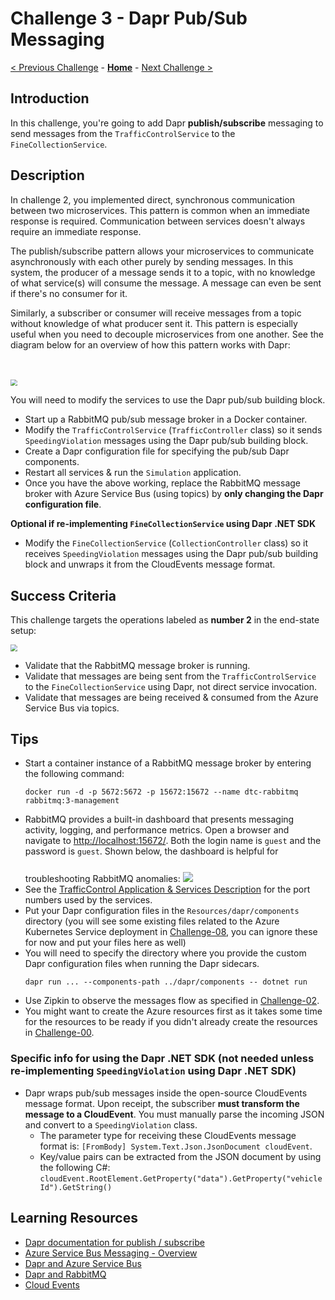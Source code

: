 # Challenge 3 - Dapr Pub/Sub Messaging

[< Previous Challenge](./Challenge-02.md) - **[Home](../README.md)** - [Next Challenge >](./Challenge-04.md)

## Introduction

In this challenge, you're going to add Dapr **publish/subscribe** messaging to send messages from the `TrafficControlService` to the `FineCollectionService`.

## Description

In challenge 2, you implemented direct, synchronous communication between two microservices. This pattern is common when an immediate response is required. Communication between services doesn't always require an immediate response.

The publish/subscribe pattern allows your microservices to communicate asynchronously with each other purely by sending messages. In this system, the producer of a message sends it to a topic, with no knowledge of what service(s) will consume the message. A message can even be sent if there's no consumer for it.

Similarly, a subscriber or consumer will receive messages from a topic without knowledge of what producer sent it. This pattern is especially useful when you need to decouple microservices from one another. See the diagram below for an overview of how this pattern works with Dapr:

<img src="../images/Challenge-03/pub-sub.png" style="zoom: 66%;padding-top: 50px;" />

You will need to modify the services to use the Dapr pub/sub building block.

- Start up a RabbitMQ pub/sub message broker in a Docker container.
- Modify the `TrafficControlService` (`TrafficController` class) so it sends `SpeedingViolation` messages using the Dapr pub/sub building block.
- Create a Dapr configuration file for specifying the pub/sub Dapr components.
- Restart all services & run the `Simulation` application.
- Once you have the above working, replace the RabbitMQ message broker with Azure Service Bus (using topics) by **only changing the Dapr configuration file**.

**Optional if re-implementing `FineCollectionService` using Dapr .NET SDK**

- Modify the `FineCollectionService` (`CollectionController` class) so it receives `SpeedingViolation` messages using the Dapr pub/sub building block and unwraps it from the CloudEvents message format.

## Success Criteria

This challenge targets the operations labeled as **number 2** in the end-state setup:

<img src="../images/Challenge-03/dapr-setup-assignment03.png" style="zoom: 67%;" />

- Validate that the RabbitMQ message broker is running.
- Validate that messages are being sent from the `TrafficControlService` to the `FineCollectionService` using Dapr, not direct service invocation.
- Validate that messages are being received & consumed from the Azure Service Bus via topics.

## Tips

- Start a container instance of a RabbitMQ message broker by entering the following command:
  ```shell
  docker run -d -p 5672:5672 -p 15672:15672 --name dtc-rabbitmq rabbitmq:3-management
  ```
- RabbitMQ provides a built-in dashboard that presents messaging activity, logging, and performance metrics. Open a browser and navigate to [http://localhost:15672/](http://localhost:15672/). Both the login name is `guest` and the password is `guest`. Shown below, the dashboard is helpful for troubleshooting RabbitMQ anomalies:
  <img src="../images/Challenge-03/rabbitmq-dashboard.png" style="padding-top: 25px;" />
- See the [TrafficControl Application & Services Description](./Resources/README.md#prevent-port-collisions) for the port numbers used by the services.
- Put your Dapr configuration files in the `Resources/dapr/components` directory (you will see some existing files related to the Azure Kubernetes Service deployment in [Challenge-08](./Challenge-08.md), you can ignore these for now and put your files here as well)
- You will need to specify the directory where you provide the custom Dapr configuration files when running the Dapr sidecars.
  ```shell
  dapr run ... --components-path ../dapr/components -- dotnet run
  ```
- Use Zipkin to observe the messages flow as specified in [Challenge-02](./Challenge-02#use-dapr-observability).
- You might want to create the Azure resources first as it takes some time for the resources to be ready if you didn't already create the resources in [Challenge-00](./Challenge-00.md#create-azure-resources).

### Specific info for using the Dapr .NET SDK (not needed unless re-implementing `SpeedingViolation` using Dapr .NET SDK)

- Dapr wraps pub/sub messages inside the open-source CloudEvents message format. Upon receipt, the subscriber **must transform the message to a CloudEvent**. You must manually parse the incoming JSON and convert to a `SpeedingViolation` class.
  - The parameter type for receiving these CloudEvents message format is: `[FromBody] System.Text.Json.JsonDocument cloudEvent`.
  - Key/value pairs can be extracted from the JSON document by using the following C#: `cloudEvent.RootElement.GetProperty("data").GetProperty("vehicleId").GetString()`

## Learning Resources

- [Dapr documentation for publish / subscribe](https://docs.dapr.io/developing-applications/building-blocks/pubsub/pubsub-overview/)
- [Azure Service Bus Messaging - Overview](https://docs.microsoft.com/en-us/azure/service-bus-messaging/service-bus-messaging-overview)
- [Dapr and Azure Service Bus](https://docs.dapr.io/reference/components-reference/supported-pubsub/setup-azure-servicebus/)
- [Dapr and RabbitMQ](https://docs.dapr.io/reference/components-reference/supported-pubsub/setup-rabbitmq/)
- [Cloud Events](https://cloudevents.io/)
